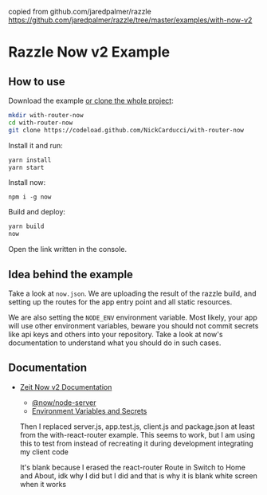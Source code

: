 copied from github.com/jaredpalmer/razzle
https://github.com/jaredpalmer/razzle/tree/master/examples/with-now-v2

# Razzle Now v2 Example

## How to use

Download the example [or clone the whole project](https://github.com/jaredpalmer/razzle.git):

```bash
mkdir with-router-now
cd with-router-now
git clone https://codeload.github.com/NickCarducci/with-router-now
```

Install it and run:

```bash
yarn install
yarn start
```

Install now:

```
npm i -g now
```

Build and deploy:

```bash
yarn build
now
```

Open the link written in the console.

## Idea behind the example

Take a look at `now.json`. We are uploading the result of the razzle build, and setting up the routes for the app entry point and all static resources.

We are also setting the `NODE_ENV` environment variable. Most likely, your app will use other environment variables, beware you should not commit secrets like api keys and others into your repository. Take a look at now's documentation to understand what you should do in such cases.

## Documentation

* [Zeit Now v2 Documentation](https://zeit.co/docs/v2/)
  * [@now/node-server](https://zeit.co/docs/v2/deployments/official-builders/node-js-server-now-node-server/)
  * [Environment Variables and Secrets](https://zeit.co/docs/v2/deployments/environment-variables-and-secrets/)
  
  Then I replaced server.js, app.test.js, client.js and package.json at least from the with-react-router example. This seems to work, but I am using this to test from instead of recreating it during development integrating my client code
  
  It's blank because I erased the react-router Route in Switch to Home and About, idk why I did but I did and that is why it is blank white screen when it works
